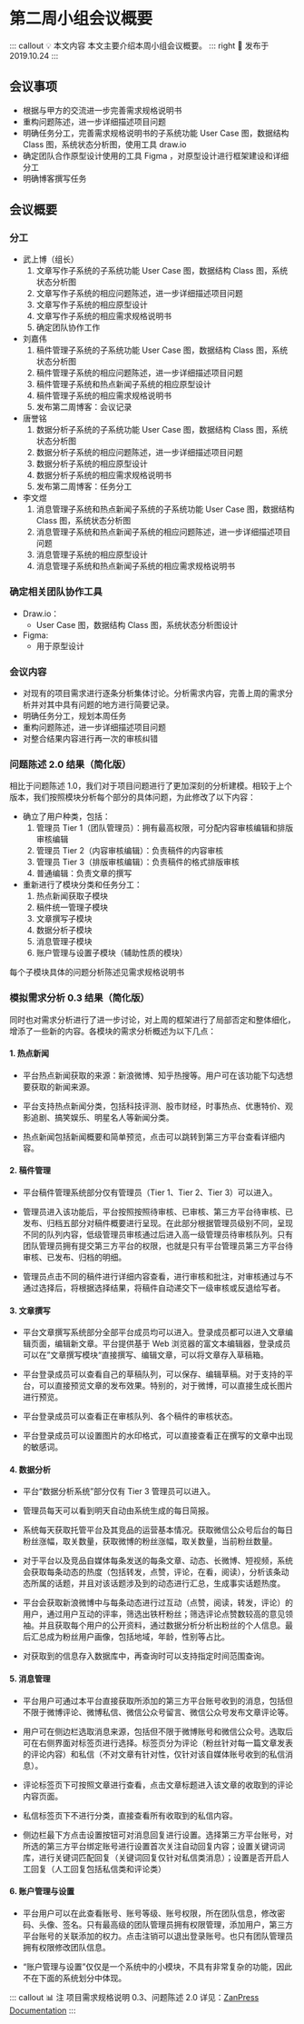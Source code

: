 # 第二周小组会议概要 <AuthorBadge text="Week 2-2" vertical="middle"/> <AuthorBadge text="@刘嘉伟" vertical="middle"/>

::: callout 💡 本文内容
本文主要介绍本周小组会议概要。
::: right
📅 发布于 2019.10.24
:::

## 会议事项

-   根据与甲方的交流进一步完善需求规格说明书
-   重构问题陈述，进一步详细描述项目问题
-   明确任务分工，完善需求规格说明书的子系统功能 User Case 图，数据结构 Class 图，系统状态分析图，使用工具 draw.io
-   确定团队合作原型设计使用的工具 Figma ，对原型设计进行框架建设和详细分工
-   明确博客撰写任务

## 会议概要

### 分工

- 武上博（组长）
    1. 文章写作子系统的子系统功能 User Case 图，数据结构 Class 图，系统状态分析图
    2. 文章写作子系统的相应问题陈述，进一步详细描述项目问题
    3. 文章写作子系统的相应原型设计
    4. 文章写作子系统的相应需求规格说明书
    5. 确定团队协作工作
- 刘嘉伟
    1. 稿件管理子系统的子系统功能 User Case 图，数据结构 Class 图，系统状态分析图
    2. 稿件管理子系统的相应问题陈述，进一步详细描述项目问题
    3. 稿件管理子系统和热点新闻子系统的相应原型设计
    4. 稿件管理子系统的相应需求规格说明书
    5. 发布第二周博客：会议记录
- 唐誉铭
    1. 数据分析子系统的子系统功能 User Case 图，数据结构 Class 图，系统状态分析图
    2. 数据分析子系统的相应问题陈述，进一步详细描述项目问题
    3. 数据分析子系统的相应原型设计
    4. 数据分析子系统的相应需求规格说明书
    5. 发布第二周博客：任务分工
- 李文煜
    1. 消息管理子系统和热点新闻子系统的子系统功能 User Case 图，数据结构 Class 图，系统状态分析图
    2. 消息管理子系统和热点新闻子系统的相应问题陈述，进一步详细描述项目问题
    3. 消息管理子系统的相应原型设计
    4. 消息管理子系统和热点新闻子系统的相应需求规格说明书

### 确定相关团队协作工具

- Draw.io：
    - User Case 图，数据结构 Class 图，系统状态分析图设计
- Figma:
    - 用于原型设计

### 会议内容

- 对现有的项目需求进行逐条分析集体讨论。分析需求内容，完善上周的需求分析并对其中具有问题的地方进行简要记录。
- 明确任务分工，规划本周任务
- 重构问题陈述，进一步详细描述项目问题
- 对整合结果内容进行再一次的审核纠错

### 问题陈述 2.0 结果（简化版）

相比于问题陈述 1.0，我们对于项目问题进行了更加深刻的分析建模。相较于上个版本，我们按照模块分析每个部分的具体问题，为此修改了以下内容：

- 确立了用户种类，包括：
    1. 管理员 Tier 1（团队管理员）：拥有最高权限，可分配内容审核编辑和排版审核编辑
    2. 管理员 Tier 2（内容审核编辑）：负责稿件的内容审核
    3. 管理员 Tier 3（排版审核编辑）：负责稿件的格式排版审核
    4. 普通编辑：负责文章的撰写
- 重新进行了模块分类和任务分工：
    1. 热点新闻获取子模块
    2. 稿件统一管理子模块
    3. 文章撰写子模块
    4. 数据分析子模块
    5. 消息管理子模块
    6. 账户管理与设置子模块（辅助性质的模块）

每个子模块具体的问题分析陈述见需求规格说明书

### 模拟需求分析 0.3 结果（简化版）

同时也对需求分析进行了进一步讨论，对上周的框架进行了局部否定和整体细化，增添了一些新的内容。各模块的需求分析概述为以下几点：

#### 1. 热点新闻

-  平台热点新闻获取的来源：新浪微博、知乎热搜等。用户可在该功能下勾选想要获取的新闻来源。

-  平台支持热点新闻分类，包括科技评测、股市财经，时事热点、优惠特价、观影追剧、搞笑娱乐、明星名人等新闻分类。

-  热点新闻包括新闻概要和简单预览，点击可以跳转到第三方平台查看详细内容。

#### 2. 稿件管理

- 平台稿件管理系统部分仅有管理员（Tier 1、Tier 2、Tier 3）可以进入。

-  管理员进入该功能后，平台按照按照待审核、已审核、第三方平台待审核、已发布、归档五部分对稿件概要进行呈现。在此部分根据管理员级别不同，呈现不同的队列内容，低级管理员审核通过后进入高一级管理员待审核队列。只有团队管理员拥有提交第三方平台的权限，也就是只有平台管理员第三方平台待审核、已发布、归档的明细。

-  管理员点击不同的稿件进行详细内容查看，进行审核和批注，对审核通过与不通过选择后，将根据选择结果，将稿件自动递交下一级审核或反退给写者。

#### 3. 文章撰写

-  平台文章撰写系统部分全部平台成员均可以进入。登录成员都可以进入文章编辑页面，编辑新文章。平台提供基于 Web 浏览器的富文本编辑器，登录成员可以在”文章撰写模块“直接撰写、编辑文章，可以将文章存入草稿箱。

-  平台登录成员可以查看自己的草稿队列，可以保存、编辑草稿。对于支持的平台，可以直接预览文章的发布效果。特别的，对于微博，可以直接生成长图片进行预览。

-  平台登录成员可以查看正在审核队列、各个稿件的审核状态。

-  平台登录成员可以设置图片的水印格式，可以直接查看正在撰写的文章中出现的敏感词。

#### 4. 数据分析

-  平台“数据分析系统”部分仅有 Tier 3 管理员可以进入。

-  管理员每天可以看到明天自动由系统生成的每日简报。

-  系统每天获取托管平台及其竞品的运营基本情况。获取微信公众号后台的每日粉丝涨幅，取关数量，获取微博的粉丝涨幅，取关数量，当前粉丝数量。

-  对于平台以及竞品自媒体每条发送的每条文章、动态、长微博、短视频，系统会获取每条动态的热度（包括转发，点赞，评论，在看，阅读），分析该条动态所属的话题，并且对该话题涉及到的动态进行汇总，生成事实话题热度。

-  平台会获取新浪微博中与每条动态进行过互动（点赞，阅读，转发，评论）的用户，通过用户互动的评率，筛选出铁杆粉丝；筛选评论点赞数较高的意见领袖。并且获取每个用户的公开资料，通过数据分析分析出粉丝的个人信息。最后汇总成为粉丝用户画像，包括地域，年龄，性别等占比。

-  对获取到的信息存入数据库中，再查询时可以支持指定时间范围查询。

#### 5. 消息管理

-  平台用户可通过本平台直接获取所添加的第三方平台账号收到的消息，包括但不限于微博评论、微博私信、微信公众号留言、微信公众号发布文章评论等。

-  用户可在侧边栏选取消息来源，包括但不限于微博账号和微信公众号。选取后可在右侧界面对标签页进行选择。标签页分为评论（粉丝针对每一篇文章发表的评论内容）和私信（不对文章有针对性，仅针对该自媒体账号收到的私信消息）。

-  评论标签页下可按照文章进行查看，点击文章标题进入该文章的收取到的评论内容页面。

-  私信标签页下不进行分类，直接查看所有收取到的私信内容。

-  侧边栏最下方点击设置按钮可对消息回复进行设置。选择第三方平台账号，对所选的第三方平台绑定账号进行设置首次关注自动回复内容；设置关键词词库，进行关键词匹配回复（关键词回复仅针对私信类消息）；设置是否开启人工回复（人工回复包括私信类和评论类）

#### 6. 账户管理与设置

-  平台用户可以在此查看账号、账号等级、账号权限，所在团队信息，修改密码、头像、签名。只有最高级的团队管理员拥有权限管理，添加用户，第三方平台账号的关联添加的权力。点击注销可以退出登录账号。也只有团队管理员拥有权限修改团队信息。

-  “账户管理与设置”仅仅是一个系统中的小模块，不具有非常复杂的功能，因此不在下面的系统划分中体现。

::: callout 📊 注
项目需求规格说明 0.3、问题陈述 2.0 详见：[ZanPress Documentation](https://github.com/zan-press/documentation)
:::